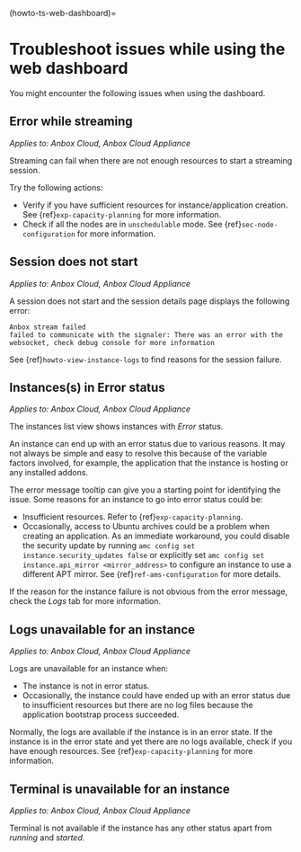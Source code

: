 (howto-ts-web-dashboard)=
# Troubleshoot issues while using the web dashboard

You might encounter the following issues when using the dashboard.

## Error while streaming

*Applies to: Anbox Cloud, Anbox Cloud Appliance*

Streaming can fail when there are not enough resources to start a streaming session. 

Try the following actions:
* Verify if you have sufficient resources for instance/application creation. See {ref}`exp-capacity-planning` for more information.
* Check if all the nodes are in `unschedulable` mode. See {ref}`sec-node-configuration` for more information.

## Session does not start

*Applies to: Anbox Cloud, Anbox Cloud Appliance*

A session does not start and the session details page displays the following error:

    Anbox stream failed
    failed to communicate with the signaler: There was an error with the websocket, check debug console for more information

See {ref}`howto-view-instance-logs` to find reasons for the session failure.


## Instances(s) in Error status

*Applies to: Anbox Cloud, Anbox Cloud Appliance*

The instances list view shows instances with *Error* status.

An instance can end up with an error status due to various reasons. It may not always be simple and easy to resolve this because of the variable factors involved, for example, the application that the instance is hosting or any installed addons.

The error message tooltip can give you a starting point for identifying the issue. Some reasons for an instance to go into error status could be:
* Insufficient resources. Refer to {ref}`exp-capacity-planning`.
* Occasionally, access to Ubuntu archives could be a problem when creating an application. As an immediate workaround, you could disable the security update by running `amc config set instance.security_updates false` or explicitly set `amc config set instance.api_mirror <mirror_address>` to configure an instance to use a different APT mirror. See {ref}`ref-ams-configuration` for more details.
 
If the reason for the instance failure is not obvious from the error message, check the *Logs* tab for more information.

## Logs unavailable for an instance

*Applies to: Anbox Cloud, Anbox Cloud Appliance*

Logs are unavailable for an instance when:
* The instance is not in error status.
* Occasionally, the instance could have ended up with an error status due to insufficient resources but there are no log files because the application bootstrap process succeeded.

Normally, the logs are available if the instance is in an error state. If the instance is in the error state and yet there are no logs available, check if you have enough resources. See {ref}`exp-capacity-planning` for more information.

## Terminal is unavailable for an instance

*Applies to: Anbox Cloud, Anbox Cloud Appliance*

Terminal is not available if the instance has any other status apart from *running* and *started*.
